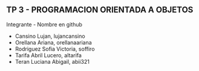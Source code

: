 ## TP 3 - PROGRAMACION ORIENTADA A OBJETOS

Integrante - Nombre en github
- Cansino Lujan, lujancansino
- Orellana Ariana, orellanaariana
- Rodriguez Sofia Victoria, soffiro
- Tarifa Abril Lucero, altarifa
- Teran Luciana Abigail, abii321
